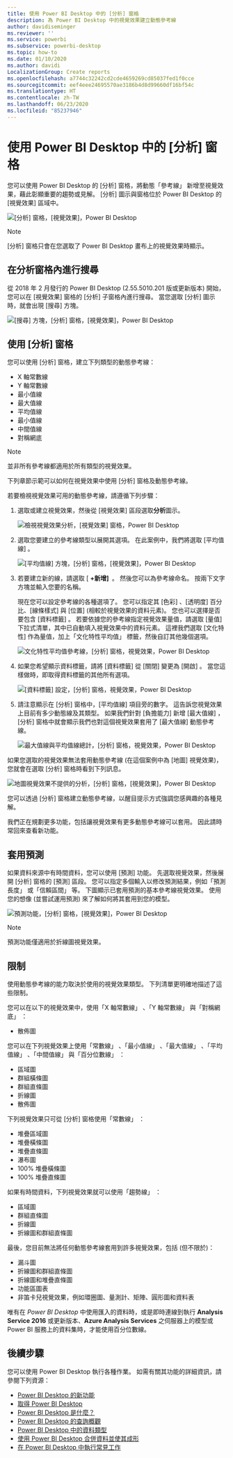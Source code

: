 ```yaml
---
title: 使用 Power BI Desktop 中的 [分析] 窗格
description: 為 Power BI Desktop 中的視覺效果建立動態參考線
author: davidiseminger
ms.reviewer: ''
ms.service: powerbi
ms.subservice: powerbi-desktop
ms.topic: how-to
ms.date: 01/10/2020
ms.author: davidi
LocalizationGroup: Create reports
ms.openlocfilehash: a7744c32242cd2cde4659269cd85037fed1f0cce
ms.sourcegitcommit: eef4eee24695570ae3186b4d8d99660df16bf54c
ms.translationtype: HT
ms.contentlocale: zh-TW
ms.lasthandoff: 06/23/2020
ms.locfileid: "85237946"
---
```

# <a name="use-the-analytics-pane-in-power-bi-desktop"></a>使用 Power BI Desktop 中的 [分析] 窗格

您可以使用 Power BI Desktop 的 [分析]  窗格，將動態「參考線」  新增至視覺效果，藉此彰顯重要的趨勢或見解。 [分析]  圖示與窗格位於 Power BI Desktop 的 [視覺效果]  區域中。

![[分析] 窗格，[視覺效果]，Power BI Desktop](media/desktop-analytics-pane/analytics-pane_1.png)

> [!NOTE]
> [分析]  窗格只會在您選取了 Power BI Desktop 畫布上的視覺效果時顯示。

## <a name="search-within-the-analytics-pane"></a>在分析窗格內進行搜尋

從 2018 年 2 月發行的 Power BI Desktop (2.55.5010.201 版或更新版本) 開始，您可以在 [視覺效果]  窗格的 [分析]  子窗格內進行搜尋。 當您選取 [分析]  圖示時，就會出現 [搜尋] 方塊。

![[搜尋] 方塊，[分析] 窗格，[視覺效果]，Power BI Desktop](media/desktop-analytics-pane/analytics-pane_1b.png)

## <a name="use-the-analytics-pane"></a>使用 [分析] 窗格

您可以使用 [分析]  窗格，建立下列類型的動態參考線：

* X 軸常數線
* Y 軸常數線
* 最小值線
* 最大值線
* 平均值線
* 最小值線
* 中間值線
* 對稱網底

> [!NOTE]
> 並非所有參考線都適用於所有類型的視覺效果。

下列章節示範可以如何在視覺效果中使用 [分析]  窗格及動態參考線。

若要檢視視覺效果可用的動態參考線，請遵循下列步驟：

1. 選取或建立視覺效果，然後從 [視覺效果]  區段選取**分析**圖示。

    ![檢視視覺效果分析，[視覺效果] 窗格，Power BI Desktop](media/desktop-analytics-pane/analytics-pane_2.png)

2. 選取您要建立的參考線類型以展開其選項。 在此案例中，我們將選取 [平均值線]  。

    ![[平均值線] 方塊，[分析] 窗格，[視覺效果]，Power BI Desktop](media/desktop-analytics-pane/analytics-pane_3.png)

3. 若要建立新的線，請選取 [ **+新增]&nbsp;** 。 然後您可以為參考線命名。 按兩下文字方塊並輸入您要的名稱。

    現在您可以設定參考線的各種選項了。 您可以指定其 [色彩]  、[透明度]  百分比、[線條樣式]  與 [位置]  \(相較於視覺效果的資料元素\)。 您也可以選擇是否要包含 [資料標籤]  。 若要依據您的參考線指定視覺效果量值，請選取 [量值]  下拉式清單，其中已自動填入視覺效果中的資料元素。 這裡我們選取 [文化特性]  作為量值，加上「文化特性平均值」  標籤，然後自訂其他幾個選項。

    ![文化特性平均值參考線，[分析] 窗格，視覺效果，Power BI Desktop](media/desktop-analytics-pane/analytics-pane_4.png)

4. 如果您希望顯示資料標籤，請將 [資料標籤]  從 [關閉]  變更為 [開啟]  。 當您這樣做時，即取得資料標籤的其他所有選項。

    ![[資料標籤] 設定，[分析] 窗格，視覺效果，Power BI Desktop](media/desktop-analytics-pane/analytics-pane_5.png)

5. 請注意顯示在 [分析]  窗格中，[平均值線]  項目旁的數字。 這告訴您視覺效果上目前有多少動態線及其類型。 如果我們針對 [負擔能力]  新增 [最大值線]  ，[分析]  窗格中就會顯示我們也對這個視覺效果套用了 [最大值線]  動態參考線。

    ![最大值線與平均值線總計，[分析] 窗格，視覺效果，Power BI Desktop](media/desktop-analytics-pane/analytics-pane_6.png)

如果您選取的視覺效果無法套用動態參考線 (在這個案例中為 [地圖]  視覺效果)，您就會在選取 [分析]  窗格時看到下列訊息。

![地圖視覺效果不提供的分析，[分析] 窗格，[視覺效果]，Power BI Desktop](media/desktop-analytics-pane/analytics-pane_7.png)

您可以透過 [分析]  窗格建立動態參考線，以醒目提示方式強調您感興趣的各種見解。

我們正在規劃更多功能，包括讓視覺效果有更多動態參考線可以套用。 因此請時常回來查看新功能。

## <a name="apply-forecasting"></a>套用預測

如果資料來源中有時間資料，您可以使用 [預測]  功能。 先選取視覺效果，然後展開 [分析]  窗格的 [預測]  區段。 您可以指定多個輸入以修改預測結果，例如「預測長度」  或「信賴區間」  等。 下圖顯示已套用預測的基本參考線視覺效果。 使用您的想像 (並嘗試運用預測) 來了解如何將其套用到您的模型。

![預測功能，[分析] 窗格，[視覺效果]，Power BI Desktop](media/desktop-analytics-pane/analytics-pane_8.png)

> [!NOTE]
> 預測功能僅適用於折線圖視覺效果。

## <a name="limitations"></a>限制

使用動態參考線的能力取決於使用的視覺效果類型。 下列清單更明確地描述了這些限制。

您可以在以下的視覺效果中，使用「X 軸常數線」  、「Y 軸常數線」  與「對稱網底」  ：

* 散佈圖

您可以在下列視覺效果上使用「常數線」  、「最小值線」  、「最大值線」  、「平均值線」  、「中間值線」  與「百分位數線」  ：

* 區域圖
* 群組橫條圖
* 群組直條圖
* 折線圖
* 散佈圖

下列視覺效果只可從 [分析]  窗格使用「常數線」  ：

* 堆疊區域圖
* 堆疊橫條圖
* 堆疊直條圖
* 瀑布圖
* 100% 堆疊橫條圖
* 100% 堆疊直條圖

如果有時間資料，下列視覺效果就可以使用「趨勢線」  ：

* 區域圖
* 群組直條圖
* 折線圖
* 折線圖和群組直條圖

最後，您目前無法將任何動態參考線套用到許多視覺效果，包括 (但不限於)：

* 漏斗圖
* 折線圖和群組直條圖
* 折線圖和堆疊直條圖
* 功能區圖表
* 非笛卡兒視覺效果，例如環圈圖、量測計、矩陣、圓形圖和資料表

唯有在 *Power BI Desktop* 中使用匯入的資料時，或是即時連線到執行 **Analysis Service 2016** 或更新版本、**Azure Analysis Services** 之伺服器上的模型或 Power BI 服務上的資料集時，才能使用百分位數線。

## <a name="next-steps"></a>後續步驟

您可以使用 Power BI Desktop 執行各種作業。 如需有關其功能的詳細資訊，請參閱下列資源：

* [Power BI Desktop 的新功能](../fundamentals/desktop-latest-update.md)
* [取得 Power BI Desktop](../fundamentals/desktop-get-the-desktop.md)
* [Power BI Desktop 是什麼？](../fundamentals/desktop-what-is-desktop.md)
* [Power BI Desktop 的查詢概觀](desktop-query-overview.md)
* [Power BI Desktop 中的資料類型](../connect-data/desktop-data-types.md)
* [使用 Power BI Desktop 合併資料並使其成形](../connect-data/desktop-shape-and-combine-data.md)
* [在 Power BI Desktop 中執行常見工作](desktop-common-query-tasks.md)

